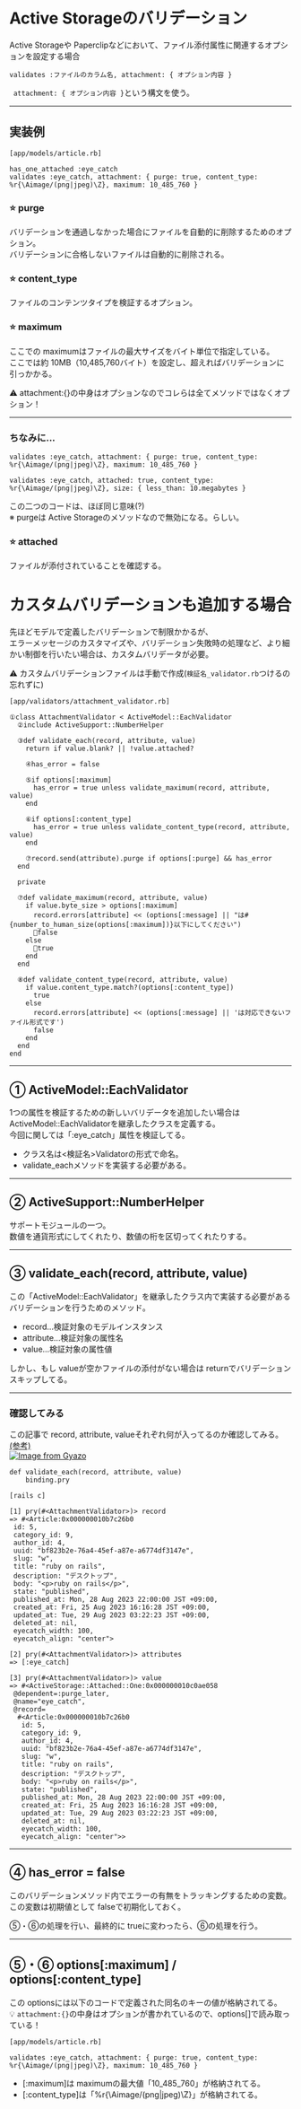 # Active Storageのバリデーション
Active Storageや Paperclipなどにおいて、ファイル添付属性に関連するオプションを設定する場合
~~~
validates :ファイルのカラム名, attachment: { オプション内容 }
~~~
` attachment: { オプション内容 }`という構文を使う。
***

## 実装例
~~~
[app/models/article.rb]

has_one_attached :eye_catch
validates :eye_catch, attachment: { purge: true, content_type: %r{\Aimage/(png|jpeg)\Z}, maximum: 10_485_760 }
~~~

### ⭐️ purge
バリデーションを通過しなかった場合にファイルを自動的に削除するためのオプション。  
バリデーションに合格しないファイルは自動的に削除される。  

### ⭐️ content_type
ファイルのコンテンツタイプを検証するオプション。

### ⭐️ maximum
ここでの maximumはファイルの最大サイズをバイト単位で指定している。  
ここでは約 10MB（10,485,760バイト）を設定し、超えればバリデーションに引っかかる。
  
⚠️ attachment:{}の中身はオプションなのでコレらは全てメソッドではなくオプション！
***

### ちなみに...
~~~
validates :eye_catch, attachment: { purge: true, content_type: %r{\Aimage/(png|jpeg)\Z}, maximum: 10_485_760 }
~~~
~~~
validates :eye_catch, attached: true, content_type: %r{\Aimage/(png|jpeg)\Z}, size: { less_than: 10.megabytes }
~~~
この二つのコードは、ほぼ同じ意味(?)  
※ purgeは Active Storageのメソッドなので無効になる。らしい。

### ⭐️ attached
ファイルが添付されていることを確認する。

# カスタムバリデーションも追加する場合    
先ほどモデルで定義したバリデーションで制限かかるが、    
エラーメッセージのカスタマイズや、バリデーション失敗時の処理など、より細かい制御を行いたい場合は、カスタムバリデータが必要。  
  
⚠️ カスタムバリデーションファイルは手動で作成(`検証名_validator.rb`つけるの忘れずに)
~~~
[app/validators/attachment_validator.rb]

①class AttachmentValidator < ActiveModel::EachValidator
  ②include ActiveSupport::NumberHelper

  ③def validate_each(record, attribute, value)
    return if value.blank? || !value.attached?

    ④has_error = false

    ⑤if options[:maximum]
      has_error = true unless validate_maximum(record, attribute, value)
    end

    ⑥if options[:content_type]
      has_error = true unless validate_content_type(record, attribute, value)
    end

    ⑦record.send(attribute).purge if options[:purge] && has_error
  end

  private

  ⑦def validate_maximum(record, attribute, value)
    if value.byte_size > options[:maximum]
      record.errors[attribute] << (options[:message] || "は#{number_to_human_size(options[:maximum])}以下にしてください")
      🩵false
    else
      💚true
    end
  end

  ⑧def validate_content_type(record, attribute, value)
    if value.content_type.match?(options[:content_type])
      true
    else
      record.errors[attribute] << (options[:message] || 'は対応できないファイル形式です')
      false
    end
  end
end
~~~
***

## ① ActiveModel::EachValidator
1つの属性を検証するための新しいバリデータを追加したい場合は ActiveModel::EachValidatorを継承したクラスを定義する。    
今回に関しては「:eye_catch」属性を検証してる。  

- クラス名は<検証名>Validatorの形式で命名。
- validate_eachメソッドを実装する必要がある。
***

## ② ActiveSupport::NumberHelper
サポートモジュールの一つ。  
数値を通貨形式にしてくれたり、数値の桁を区切ってくれたりする。
***

## ③ validate_each(record, attribute, value)
この「ActiveModel::EachValidator」を継承したクラス内で実装する必要があるバリデーションを行うためのメソッド。
    
- record...検証対象のモデルインスタンス  
- attribute...検証対象の属性名  
- value...検証対象の属性値  

しかし、もし valueが空かファイルの添付がない場合は returnでバリデーションスキップしてる。
***

### 確認してみる
この記事で record, attribute, valueそれぞれ何が入ってるのか確認してみる。[(参考)](https://blog.cloud-acct.com/posts/u-rails-custom-eachvalidator/#%E4%BB%AE%E3%83%A6%E3%83%BC%E3%82%B6%E3%83%BC%E3%81%AE%E4%BF%9D%E5%AD%98)    
[![Image from Gyazo](https://i.gyazo.com/7379be1a4b6ac442036cb38de9317545.png)](https://gyazo.com/7379be1a4b6ac442036cb38de9317545)  
    
~~~
def validate_each(record, attribute, value)
    binding.pry
~~~
~~~
[rails c]

[1] pry(#<AttachmentValidator>)> record
=> #<Article:0x000000010b7c26b0
 id: 5,
 category_id: 9,
 author_id: 4,
 uuid: "bf823b2e-76a4-45ef-a87e-a6774df3147e",
 slug: "w",
 title: "ruby on rails",
 description: "デスクトップ",
 body: "<p>ruby on rails</p>",
 state: "published",
 published_at: Mon, 28 Aug 2023 22:00:00 JST +09:00,
 created_at: Fri, 25 Aug 2023 16:16:28 JST +09:00,
 updated_at: Tue, 29 Aug 2023 03:22:23 JST +09:00,
 deleted_at: nil,
 eyecatch_width: 100,
 eyecatch_align: "center">

[2] pry(#<AttachmentValidator>)> attributes
=> [:eye_catch]

[3] pry(#<AttachmentValidator>)> value
=> #<ActiveStorage::Attached::One:0x000000010c0ae058
 @dependent=:purge_later,
 @name="eye_catch",
 @record=
  #<Article:0x000000010b7c26b0
   id: 5,
   category_id: 9,
   author_id: 4,
   uuid: "bf823b2e-76a4-45ef-a87e-a6774df3147e",
   slug: "w",
   title: "ruby on rails",
   description: "デスクトップ",
   body: "<p>ruby on rails</p>",
   state: "published",
   published_at: Mon, 28 Aug 2023 22:00:00 JST +09:00,
   created_at: Fri, 25 Aug 2023 16:16:28 JST +09:00,
   updated_at: Tue, 29 Aug 2023 03:22:23 JST +09:00,
   deleted_at: nil,
   eyecatch_width: 100,
   eyecatch_align: "center">>

~~~
***

## ④ has_error = false
このバリデーションメソッド内でエラーの有無をトラッキングするための変数。
この変数は初期値として falseで初期化しておく。  
  
⑤・⑥の処理を行い、最終的に trueに変わったら、⑥の処理を行う。
***

## ⑤・⑥ options[:maximum] / options[:content_type]
この optionsには以下のコードで定義された同名のキーの値が格納されてる。    
💡 `attachment:{}`の中身はオプションが書かれているので、options[]で読み取っている！ 
~~~
[app/models/article.rb]

validates :eye_catch, attachment: { purge: true, content_type: %r{\Aimage/(png|jpeg)\Z}, maximum: 10_485_760 }
~~~
- [:maximum]は maximumの最大値「10_485_760」が格納されてる。    
- [:content_type]は「%r{\Aimage/(png|jpeg)\Z}」が格納されてる。  



